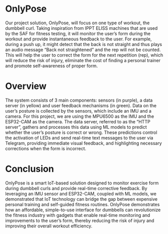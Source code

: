 # OnlyPose

Our project solution, OnlyPose, will focus on one type of workout, the dumbbell curl. Taking inspiration from IPPT ELISS machines that are used by the SAF for fitness testing, it will monitor the user’s form during the workout and provide instantaneous feedback to the user. For example, during a push up, it might detect that the back is not straight and thus plays an audio message “Back not straightened” and the rep will not be counted. This will help the user to correct the form for the next repetition (rep), which will reduce the risk of injury, eliminate the cost of finding a personal trainer and promote self-awareness of proper form. 

# Overview

The system consists of 3 main components: sensors (in purple), a data server (in yellow) and user feedback mechanisms (in green).
Data on the user’s posture is collected by the sensors, which include an IMU and a camera. For this project, we are using the MPU6500 as the IMU and the ESP32-CAM as the camera. The data server, referred to as the “HTTP server”, gathers and processes this data using ML models to predict whether the user’s posture is correct or wrong. These predictions control the activation of LEDs and send real-time text messages to the user via Telegram, providing immediate visual feedback, and highlighting necessary corrections when the form is incorrect.


# Conclusion
OnlyPose is a smart IoT-based solution designed to monitor exercise form during dumbbell curls and provide real-time corrective feedback. By leveraging an IMU sensor and ESP32-CAM, coupled with ML models, we demonstrated that IoT technology can bridge the gap between expensive personal training and self-guided fitness routines. OnlyPose demonstrates how an affordable, simple-to-use interface for dumbbells can revolutionize the fitness industry with gadgets that enable real-time monitoring and improvements to the user’s form, thereby reducing the risk of injury and improving their overall  workout efficiency.

